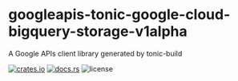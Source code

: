 # googleapis-tonic-google-cloud-bigquery-storage-v1alpha

A Google APIs client library generated by tonic-build

[![crates.io](https://img.shields.io/crates/v/googleapis-tonic-google-cloud-bigquery-storage-v1alpha)](https://crates.io/crates/googleapis-tonic-google-cloud-bigquery-storage-v1alpha)
[![docs.rs](https://img.shields.io/docsrs/googleapis-tonic-google-cloud-bigquery-storage-v1alpha)](https://docs.rs/googleapis-tonic-google-cloud-bigquery-storage-v1alpha)
![license](https://img.shields.io/crates/l/googleapis-tonic-google-cloud-bigquery-storage-v1alpha)

